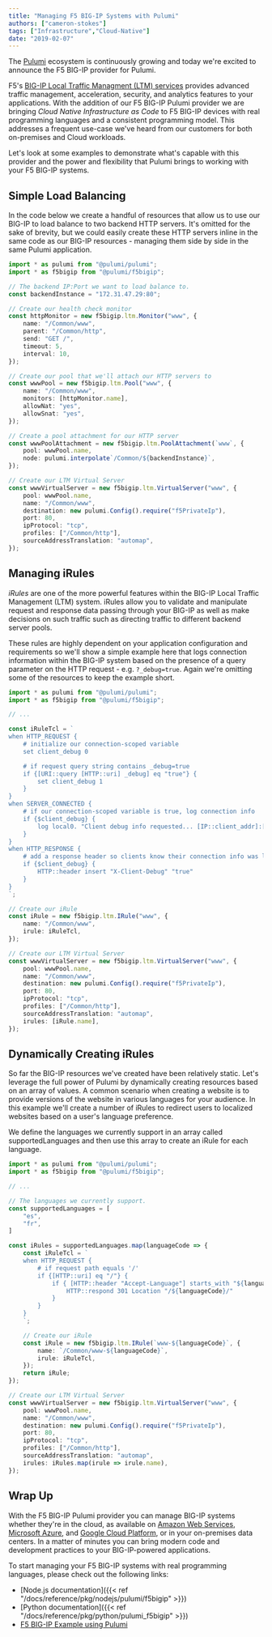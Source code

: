 ```yaml
---
title: "Managing F5 BIG-IP Systems with Pulumi"
authors: ["cameron-stokes"]
tags: ["Infrastructure","Cloud-Native"]
date: "2019-02-07"
---
```


The [Pulumi](/) ecosystem is continuously growing
and today we're excited to announce the F5 BIG-IP provider for Pulumi.

F5's [BIG-IP Local Traffic Managment (LTM) services](https://www.f5.com/products/big-ip-services/local-traffic-manager)
provides advanced traffic management, acceleration, security, and
analytics features to your applications. With the addition of our F5
BIG-IP Pulumi provider we are bringing *Cloud Native Infrastructure as
Code* to F5 BIG-IP devices with real programming languages and a
consistent programming model. This addresses a frequent use-case we've
heard from our customers for both on-premises and Cloud workloads.

Let's look at some examples to demonstrate what's capable with this
provider and the power and flexibility that Pulumi brings to working
with your F5 BIG-IP systems.
<!--more-->

## Simple Load Balancing

In the code below we create a handful of resources that allow us to use
our BIG-IP to load balance to two backend HTTP servers. It's omitted for
the sake of brevity, but we could easily create these HTTP servers
inline in the same code as our BIG-IP resources - managing them side by
side in the same Pulumi application.

```typescript
import * as pulumi from "@pulumi/pulumi";
import * as f5bigip from "@pulumi/f5bigip";

// The backend IP:Port we want to load balance to.
const backendInstance = "172.31.47.29:80";

// Create our health check monitor
const httpMonitor = new f5bigip.ltm.Monitor("www", {
    name: "/Common/www",
    parent: "/Common/http",
    send: "GET /",
    timeout: 5,
    interval: 10,
});

// Create our pool that we'll attach our HTTP servers to
const wwwPool = new f5bigip.ltm.Pool("www", {
    name: "/Common/www",
    monitors: [httpMonitor.name],
    allowNat: "yes",
    allowSnat: "yes",
});

// Create a pool attachment for our HTTP server
const wwwPoolAttachment = new f5bigip.ltm.PoolAttachment(`www`, {
    pool: wwwPool.name,
    node: pulumi.interpolate`/Common/${backendInstance}`,
});

// Create our LTM Virtual Server
const wwwVirtualServer = new f5bigip.ltm.VirtualServer("www", {
    pool: wwwPool.name,
    name: "/Common/www",
    destination: new pulumi.Config().require("f5PrivateIp"),
    port: 80,
    ipProtocol: "tcp",
    profiles: ["/Common/http"],
    sourceAddressTranslation: "automap",
});
```

## Managing iRules

*iRules* are one of the more powerful features within the BIG-IP Local
Traffic Management (LTM) system. iRules allow you to validate and
manipulate request and response data passing through your BIG-IP as well
as make decisions on such traffic such as directing traffic to different
backend server pools.

These rules are highly dependent on your application configuration and
requirements so we'll show a simple example here that logs connection
information within the BIG-IP system based on the presence of a query
parameter on the HTTP request - e.g. `?_debug=true`. Again we're
omitting some of the resources to keep the example short.

```typescript
import * as pulumi from "@pulumi/pulumi";
import * as f5bigip from "@pulumi/f5bigip";

// ...

const iRuleTcl = `
when HTTP_REQUEST {
    # initialize our connection-scoped variable
    set client_debug 0

    # if request query string contains _debug=true
    if {[URI::query [HTTP::uri] _debug] eq "true"} {
        set client_debug 1
    }
}
when SERVER_CONNECTED {
    # if our connection-scoped variable is true, log connection info
    if {$client_debug} {
        log local0. "Client debug info requested... [IP::client_addr]:[TCP::client_port] -> [clientside {IP::local_addr}]:[clientside {TCP::local_port}] -> [IP::remote_addr]:[TCP::remote_port]"
    }
}
when HTTP_RESPONSE {
    # add a response header so clients know their connection info was logged
    if {$client_debug} {
        HTTP::header insert "X-Client-Debug" "true"
    }
}
`;

// Create our iRule
const iRule = new f5bigip.ltm.IRule("www", {
    name: "/Common/www",
    irule: iRuleTcl,
});

// Create our LTM Virtual Server
const wwwVirtualServer = new f5bigip.ltm.VirtualServer("www", {
    pool: wwwPool.name,
    name: "/Common/www",
    destination: new pulumi.Config().require("f5PrivateIp"),
    port: 80,
    ipProtocol: "tcp",
    profiles: ["/Common/http"],
    sourceAddressTranslation: "automap",
    irules: [iRule.name],
});
```

## Dynamically Creating iRules

So far the BIG-IP resources we've created have been relatively static.
Let's leverage the full power of Pulumi by dynamically creating
resources based on an array of values. A common scenario when creating a
website is to provide versions of the website in various languages for
your audience. In this example we'll create a number of iRules to
redirect users to localized websites based on a user's language
preference.

We define the languages we currently support in an array called
supportedLanguages and then use this array to create an iRule for each
language.

```typescript
import * as pulumi from "@pulumi/pulumi";
import * as f5bigip from "@pulumi/f5bigip";

// ...

// The languages we currently support.
const supportedLanguages = [
    "es",
    "fr",
]

const iRules = supportedLanguages.map(languageCode => {
    const iRuleTcl = `
    when HTTP_REQUEST {
        # if request path equals '/'
        if {[HTTP::uri] eq "/"} {
            if { [HTTP::header "Accept-Language"] starts_with "${languageCode}" } {
                HTTP::respond 301 Location "/${languageCode}/"
            }
        }
    }
    `;

    // Create our iRule
    const iRule = new f5bigip.ltm.IRule(`www-${languageCode}`, {
        name: `/Common/www-${languageCode}`,
        irule: iRuleTcl,
    });
    return iRule;
});

// Create our LTM Virtual Server
const wwwVirtualServer = new f5bigip.ltm.VirtualServer("www", {
    pool: wwwPool.name,
    name: "/Common/www",
    destination: new pulumi.Config().require("f5PrivateIp"),
    port: 80,
    ipProtocol: "tcp",
    profiles: ["/Common/http"],
    sourceAddressTranslation: "automap",
    irules: iRules.map(irule => irule.name),
});
```

## Wrap Up

With the F5 BIG-IP Pulumi provider you can manage BIG-IP systems whether
they're in the cloud, as available on [Amazon Web Services](https://aws.amazon.com/marketplace/seller-profile?id=74d946f0-fa54-4d9f-99e8-ff3bd8eb2745),
[Microsoft Azure](https://azuremarketplace.microsoft.com/en-us/marketplace/apps?search=f5&page=1),
and [Google Cloud Platform](https://console.cloud.google.com/marketplace/partners/f5-7626-networks-public),
or in your on-premises data centers. In a matter of minutes you can
bring modern code and development practices to your BIG-IP-powered
applications.

To start managing your F5 BIG-IP systems with real programming
languages, please check out the following links:

- [Node.js documentation]({{< ref "/docs/reference/pkg/nodejs/pulumi/f5bigip" >}})
- [Python documentation]({{< ref "/docs/reference/pkg/python/pulumi_f5bigip" >}})
- [F5 BIG-IP Example using Pulumi](https://github.com/pulumi/examples/tree/master/f5bigip-ts-ltm-pool)

